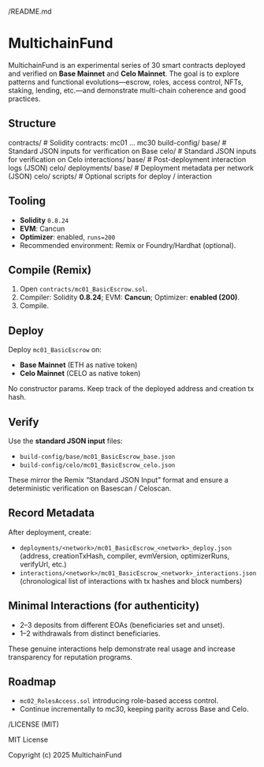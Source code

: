 /README.md

# MultichainFund

MultichainFund is an experimental series of 30 smart contracts deployed and verified on **Base Mainnet** and **Celo Mainnet**. The goal is to explore patterns and functional evolutions—escrow, roles, access control, NFTs, staking, lending, etc.—and demonstrate multi-chain coherence and good practices.

## Structure

contracts/ # Solidity contracts: mc01 ... mc30
build-config/
base/ # Standard JSON inputs for verification on Base
celo/ # Standard JSON inputs for verification on Celo
interactions/
base/ # Post-deployment interaction logs (JSON)
celo/
deployments/
base/ # Deployment metadata per network (JSON)
celo/
scripts/ # Optional scripts for deploy / interaction


## Tooling

- **Solidity** `0.8.24`
- **EVM**: Cancun
- **Optimizer**: enabled, `runs=200`
- Recommended environment: Remix or Foundry/Hardhat (optional).

## Compile (Remix)

1. Open `contracts/mc01_BasicEscrow.sol`.
2. Compiler: Solidity **0.8.24**; EVM: **Cancun**; Optimizer: **enabled (200)**.
3. Compile.

## Deploy

Deploy `mc01_BasicEscrow` on:
- **Base Mainnet** (ETH as native token)
- **Celo Mainnet** (CELO as native token)

No constructor params. Keep track of the deployed address and creation tx hash.

## Verify

Use the **standard JSON input** files:
- `build-config/base/mc01_BasicEscrow_base.json`
- `build-config/celo/mc01_BasicEscrow_celo.json`

These mirror the Remix “Standard JSON Input” format and ensure a deterministic verification on Basescan / Celoscan.

## Record Metadata

After deployment, create:
- `deployments/<network>/mc01_BasicEscrow_<network>_deploy.json`  
  (address, creationTxHash, compiler, evmVersion, optimizerRuns, verifyUrl, etc.)
- `interactions/<network>/mc01_BasicEscrow_<network>_interactions.json`  
  (chronological list of interactions with tx hashes and block numbers)

## Minimal Interactions (for authenticity)

- 2–3 deposits from different EOAs (beneficiaries set and unset).
- 1–2 withdrawals from distinct beneficiaries.

These genuine interactions help demonstrate real usage and increase transparency for reputation programs.

## Roadmap

- `mc02_RolesAccess.sol` introducing role-based access control.
- Continue incrementally to mc30, keeping parity across Base and Celo.


/LICENSE (MIT)

MIT License

Copyright (c) 2025 MultichainFund
